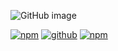 ![GitHub image](https://raphtalia.ariesclark.com/github/ariesclark/utils/banner?)

[![npm](https://img.shields.io/badge/documentation-available-fff?logo=vercel)](https://ariesclark.github.io/utils/) [![github](https://img.shields.io/badge/github-available-fff?logo=github)](https://github.com/ariesclark/utils) [![npm](https://img.shields.io/badge/npm-available-bf2c2c?logo=npm)](https://npm.im/@ariesclark/utils)
